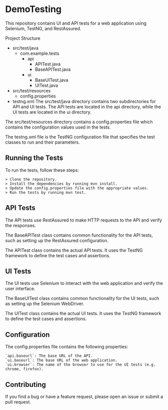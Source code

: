 # DemoTesting

This repository contains UI and API tests for a web application using Selenium, TestNG, and RestAssured.

Project Structure

- src/test/java
  - com.example.tests
    - api
      - APITest.java
      - BaseAPITest.java
    - ui
      - BaseUITest.java
      - UITest.java
- src/test/resources
  - config.properties
- testng.xml
The src/test/java directory contains two subdirectories for API and UI tests. The API tests are located in the api directory, while the UI tests are located in the ui directory.

The src/test/resources directory contains a config.properties file which contains the configuration values used in the tests.

The testng.xml file is the TestNG configuration file that specifies the test classes to run and their parameters.

## Running the Tests

To run the tests, follow these steps:
```
> Clone the repository.
> Install the dependencies by running mvn install.
> Update the config.properties file with the appropriate values.
> Run the tests by running mvn test.
```
## API Tests

The API tests use RestAssured to make HTTP requests to the API and verify the responses.

The BaseAPITest class contains common functionality for the API tests, such as setting up the RestAssured configuration.

The APITest class contains the actual API tests. It uses the TestNG framework to define the test cases and assertions.

## UI Tests

The UI tests use Selenium to interact with the web application and verify the user interface.

The BaseUITest class contains common functionality for the UI tests, such as setting up the Selenium WebDriver.

The UITest class contains the actual UI tests. It uses the TestNG framework to define the test cases and assertions.

## Configuration

The config.properties file contains the following properties:
```
`api.baseurl`: The base URL of the API.
`ui.baseurl`: The base URL of the web application.
`ui.browser`: The name of the browser to use for the UI tests (e.g. chrome, firefox).
```
## Contributing

If you find a bug or have a feature request, please open an issue or submit a pull request.
